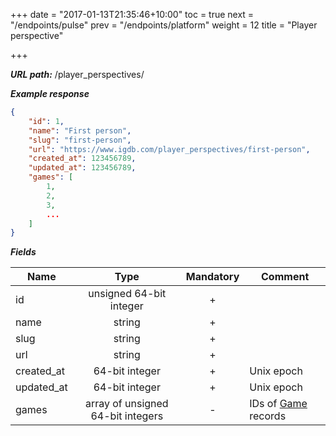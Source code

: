 +++
date = "2017-01-13T21:35:46+10:00"
toc = true
next = "/endpoints/pulse"
prev = "/endpoints/platform"
weight = 12
title = "Player perspective"

+++

***URL path:*** /player_perspectives/

***Example response***

```json
{
    "id": 1,
    "name": "First person",
    "slug": "first-person",
    "url": "https://www.igdb.com/player_perspectives/first-person",
    "created_at": 123456789,
    "updated_at": 123456789,
    "games": [
        1,
        2,
        3,
        ...
    ]
}
```

***Fields***

| Name       | Type                              | Mandatory | Comment |
| ---------- |:---------------------------------:|:---------:| ------- |
| id         | unsigned 64-bit integer           |     +     ||
| name       | string                            |     +     ||
| slug       | string                            |     +     ||
| url        | string                            |     +     ||
| created_at | 64-bit integer                    |     +     | Unix epoch |
| updated_at | 64-bit integer                    |     +     | Unix epoch |
| games      | array of unsigned 64-bit integers |     -     | IDs of [Game](../game) records |
